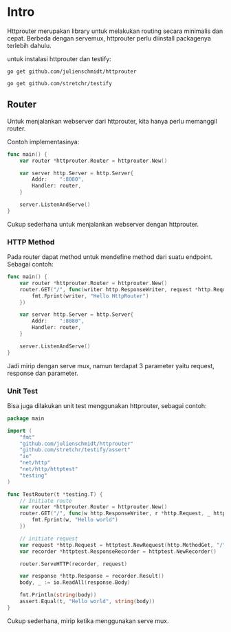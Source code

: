# Intro

Httprouter merupakan library untuk melakukan routing secara minimalis dan cepat. Berbeda dengan servemux, httprouter perlu diinstall packagenya terlebih dahulu.

untuk instalasi httprouter dan testify:
```shell
go get github.com/julienschmidt/httprouter

go get github.com/stretchr/testify
```

## Router
Untuk menjalankan webserver dari httprouter, kita hanya perlu memanggil router.

Contoh implementasinya:
```go
func main() {
	var router *httprouter.Router = httprouter.New()

	var server http.Server = http.Server{
		Addr:    ":8080",
		Handler: router,
	}

	server.ListenAndServe()
}
```

Cukup sederhana untuk menjalankan webserver dengan httprouter.

### HTTP Method
Pada router dapat method untuk mendefine method dari suatu endpoint. Sebagai contoh:
```go
func main() {
	var router *httprouter.Router = httprouter.New()
	router.GET("/", func(writer http.ResponseWriter, request *http.Request, params httprouter.Params) {
		fmt.Fprint(writer, "Hello HttpRouter")
	})

	var server http.Server = http.Server{
		Addr:    ":8080",
		Handler: router,
	}

	server.ListenAndServe()
}
```
Jadi mirip dengan serve mux, namun terdapat 3 parameter yaitu request, response dan parameter.

### Unit Test
Bisa juga dilakukan unit test menggunakan httprouter, sebagai contoh:
```go
package main

import (
	"fmt"
	"github.com/julienschmidt/httprouter"
	"github.com/stretchr/testify/assert"
	"io"
	"net/http"
	"net/http/httptest"
	"testing"
)

func TestRouter(t *testing.T) {
	// Initiate route
	var router *httprouter.Router = httprouter.New()
	router.GET("/", func(w http.ResponseWriter, r *http.Request, _ httprouter.Params) {
		fmt.Fprint(w, "Hello world")
	})

	// initiate request
	var request *http.Request = httptest.NewRequest(http.MethodGet, "/", nil)
	var recorder *httptest.ResponseRecorder = httptest.NewRecorder()

	router.ServeHTTP(recorder, request)

	var response *http.Response = recorder.Result()
	body, _ := io.ReadAll(response.Body)

	fmt.Println(string(body))
	assert.Equal(t, "Hello world", string(body))
}
```
Cukup sederhana, mirip ketika menggunakan serve mux.